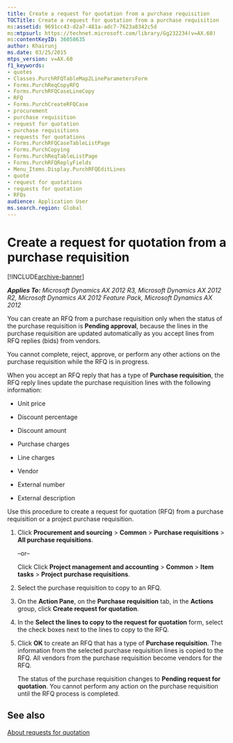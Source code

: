 ```yaml
---
title: Create a request for quotation from a purchase requisition
TOCTitle: Create a request for quotation from a purchase requisition
ms:assetid: 9691cc43-d2a7-481a-adc7-7623a8342c5d
ms:mtpsurl: https://technet.microsoft.com/library/Gg232234(v=AX.60)
ms:contentKeyID: 36058635
author: Khairunj
ms.date: 03/25/2015
mtps_version: v=AX.60
f1_keywords:
- quotes
- Classes.PurchRFQTableMap2LineParametersForm
- Forms.PurchReqCopyRFQ
- Forms.PurchRFQCaseLineCopy
- RFQ
- Forms.PurchCreateRFQCase
- procurement
- purchase requisition
- request for quotation
- purchase requisitions
- requests for quotations
- Forms.PurchRFQCaseTableListPage
- Forms.PurchCopying
- Forms.PurchReqTableListPage
- Forms.PurchRFQReplyFields
- Menu_Items.Display.PurchRFQEditLines
- quote
- request for quotations
- requests for quotation
- RFQs
audience: Application User
ms.search.region: Global
---
```


# Create a request for quotation from a purchase requisition 


[!INCLUDE[archive-banner](includes/archive-banner.md)]


_**Applies To:** Microsoft Dynamics AX 2012 R3, Microsoft Dynamics AX 2012 R2, Microsoft Dynamics AX 2012 Feature Pack, Microsoft Dynamics AX 2012_

You can create an RFQ from a purchase requisition only when the status of the purchase requisition is **Pending approval**, because the lines in the purchase requisition are updated automatically as you accept lines from RFQ replies (bids) from vendors.

You cannot complete, reject, approve, or perform any other actions on the purchase requisition while the RFQ is in progress.

When you accept an RFQ reply that has a type of **Purchase requisition**, the RFQ reply lines update the purchase requisition lines with the following information:

  - Unit price

  - Discount percentage

  - Discount amount

  - Purchase charges

  - Line charges

  - Vendor

  - External number

  - External description

Use this procedure to create a request for quotation (RFQ) from a purchase requisition or a project purchase requisition.

1.  Click **Procurement and sourcing** \> **Common** \> **Purchase requisitions** \> **All purchase requisitions**.
    
    –or–
    
    Click Click **Project management and accounting** \> **Common** \> **Item tasks** \> **Project purchase requisitions**.

2.  Select the purchase requisition to copy to an RFQ.

3.  On the **Action Pane**, on the **Purchase requisition** tab, in the **Actions** group, click **Create request for quotation**.

4.  In the **Select the lines to copy to the request for quotation** form, select the check boxes next to the lines to copy to the RFQ.

5.  Click **OK** to create an RFQ that has a type of **Purchase requisition**. The information from the selected purchase requisition lines is copied to the RFQ. All vendors from the purchase requisition become vendors for the RFQ.
    
    The status of the purchase requisition changes to **Pending request for quotation**. You cannot perform any action on the purchase requisition until the RFQ process is completed.

## See also

[About requests for quotation](about-requests-for-quotation.md)

  



